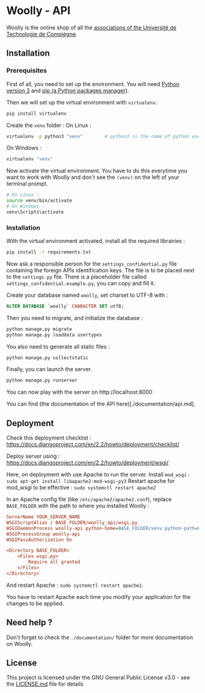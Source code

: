 # Woolly - API

Woolly is the online shop of all the [associations of the Université de Technologie de Compiègne](https://assos.utc.fr).


## Installation

### Prerequisites

First of all, you need to set up the environment.
You will need [Python version 3](https://www.python.org/downloads/) and [pip (a Python packages manager)](https://pypi.org/project/pip/).


Then we will set up the virtual environment with `virtualenv`.
```sh
pip install virtualenv
```

Create the `venv` folder :
On Linux :
```sh
virtualenv -p python3 "venv"        # python3 is the name of python executable
```
On Windows :
```sh
virtualenv "venv"
```

Now activate the virtual environment. You have to do this everytime you want to work with Woolly and don't see the `(venv)` on the left of your terminal prompt.
```sh
# On Linux :
source venv/bin/activate
# On Windows :
venv\Scripts\activate
```


### Installation

With the virtual environment activated, install all the required librairies :
```sh
pip install -r requirements.txt
```


Now ask a responsible person for the `settings_confidential.py` file containing the foreign APIs identification keys. The file is to be placed next to the `settings.py` file. There is a placeholder file called `settings_confidential.example.py`, you can copy and fill it. 


Create your database named `woolly`, set charset to UTF-8 with :
```sql
ALTER DATABASE `woolly` CHARACTER SET utf8;
```

Then you need to migrate, and initialize the database :
```sh
python manage.py migrate
python manage.py loaddata usertypes
```

You also need to generate all static files :
```sh
python manage.py collectstatic
```

Finally, you can launch the server.
```sh
python manage.py runserver
```

You can now play with the server on http://localhost:8000

You can find (the documentation of the API here)[./documentation/api.md].


## Deployment

Check this deployment checklist : https://docs.djangoproject.com/en/2.2/howto/deployment/checklist/

Deploy server using : https://docs.djangoproject.com/en/2.2/howto/deployment/wsgi/

Here, on deployment with use Apache to run the server.
Install `mod_wsgi` : `sudo apt-get install libapache2-mod-wsgi-py3`
Restart apache for mod_wsgi to be effective : `sudo systemctl restart apache2`

In an Apache config file (like `/etc/apache2/apache2.conf`), replace `BASE_FOLDER` with the path to where you installed Woolly :
```ini
ServerName YOUR_SERVER_NAME
WSGIScriptAlias / BASE_FOLDER/woolly_api/wsgi.py
WSGIDaemonProcess woolly-api python-home=BASE_FOLDER/venv python-path=BASE_FOLDER 
WSGIProcessGroup woolly-api
WSGIPassAuthorization On

<Directory BASE_FOLDER>
    <Files wsgi.py>
        Require all granted
    </Files>
</Directory>
```
And restart Apache : `sudo systemctl restart apache2`.

You have to restart Apache each time you modify your application for the changes to be applied.

## Need help ?

Don't forget to check the `./documentation/` folder for more documentation on Woolly.

## License

This project is licensed under the GNU General Public License v3.0 - see the [LICENSE.md](LICENSE.md) file for details


